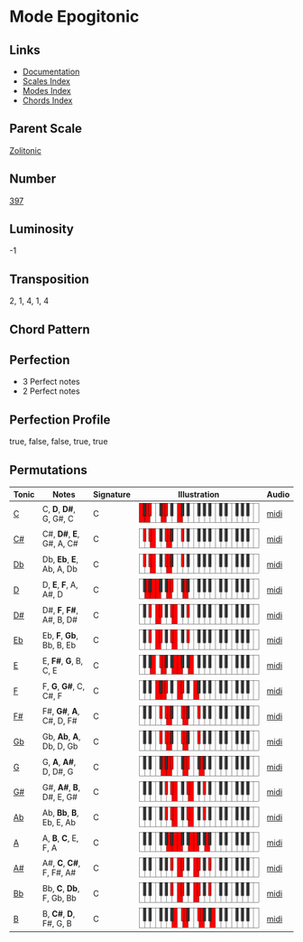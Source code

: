 # Mode Epogitonic

## Links

- [Documentation](README.md)
- [Scales Index](Scales.md)
- [Modes Index](Modes.md)
- [Chords Index](Chords.md)

## Parent Scale

[Zolitonic](ScaleZolitonic.md)

## Number

[397](https://ianring.com/musictheory/scales/397)

## Luminosity

-1

## Transposition

2, 1, 4, 1, 4

## Chord Pattern



## Perfection

- 3 Perfect notes
- 2 Perfect notes

## Perfection Profile

true, false, false, true, true

## Permutations

| Tonic | Notes | Signature | Illustration | Audio |
|-------|-------|-----------|--------------|-------|
| [C](ModeCNaturalEpogitonic.md) | C, **D**, **D#**, G, G#, C | C | ![CNaturalEpogitonic](ModeCNaturalEpogitonic.png) | [midi](https://github.com/edipermadi/music/blob/main/docs/ModeCNaturalEpogitonic.mid?raw=true) |
| [C#](ModeCSharpEpogitonic.md) | C#, **D#**, **E**, G#, A, C# | C | ![CSharpEpogitonic](ModeCSharpEpogitonic.png) | [midi](https://github.com/edipermadi/music/blob/main/docs/ModeCSharpEpogitonic.mid?raw=true) |
| [Db](ModeDFlatEpogitonic.md) | Db, **Eb**, **E**, Ab, A, Db | C | ![DFlatEpogitonic](ModeDFlatEpogitonic.png) | [midi](https://github.com/edipermadi/music/blob/main/docs/ModeDFlatEpogitonic.mid?raw=true) |
| [D](ModeDNaturalEpogitonic.md) | D, **E**, **F**, A, A#, D | C | ![DNaturalEpogitonic](ModeDNaturalEpogitonic.png) | [midi](https://github.com/edipermadi/music/blob/main/docs/ModeDNaturalEpogitonic.mid?raw=true) |
| [D#](ModeDSharpEpogitonic.md) | D#, **F**, **F#**, A#, B, D# | C | ![DSharpEpogitonic](ModeDSharpEpogitonic.png) | [midi](https://github.com/edipermadi/music/blob/main/docs/ModeDSharpEpogitonic.mid?raw=true) |
| [Eb](ModeEFlatEpogitonic.md) | Eb, **F**, **Gb**, Bb, B, Eb | C | ![EFlatEpogitonic](ModeEFlatEpogitonic.png) | [midi](https://github.com/edipermadi/music/blob/main/docs/ModeEFlatEpogitonic.mid?raw=true) |
| [E](ModeENaturalEpogitonic.md) | E, **F#**, **G**, B, C, E | C | ![ENaturalEpogitonic](ModeENaturalEpogitonic.png) | [midi](https://github.com/edipermadi/music/blob/main/docs/ModeENaturalEpogitonic.mid?raw=true) |
| [F](ModeFNaturalEpogitonic.md) | F, **G**, **G#**, C, C#, F | C | ![FNaturalEpogitonic](ModeFNaturalEpogitonic.png) | [midi](https://github.com/edipermadi/music/blob/main/docs/ModeFNaturalEpogitonic.mid?raw=true) |
| [F#](ModeFSharpEpogitonic.md) | F#, **G#**, **A**, C#, D, F# | C | ![FSharpEpogitonic](ModeFSharpEpogitonic.png) | [midi](https://github.com/edipermadi/music/blob/main/docs/ModeFSharpEpogitonic.mid?raw=true) |
| [Gb](ModeGFlatEpogitonic.md) | Gb, **Ab**, **A**, Db, D, Gb | C | ![GFlatEpogitonic](ModeGFlatEpogitonic.png) | [midi](https://github.com/edipermadi/music/blob/main/docs/ModeGFlatEpogitonic.mid?raw=true) |
| [G](ModeGNaturalEpogitonic.md) | G, **A**, **A#**, D, D#, G | C | ![GNaturalEpogitonic](ModeGNaturalEpogitonic.png) | [midi](https://github.com/edipermadi/music/blob/main/docs/ModeGNaturalEpogitonic.mid?raw=true) |
| [G#](ModeGSharpEpogitonic.md) | G#, **A#**, **B**, D#, E, G# | C | ![GSharpEpogitonic](ModeGSharpEpogitonic.png) | [midi](https://github.com/edipermadi/music/blob/main/docs/ModeGSharpEpogitonic.mid?raw=true) |
| [Ab](ModeAFlatEpogitonic.md) | Ab, **Bb**, **B**, Eb, E, Ab | C | ![AFlatEpogitonic](ModeAFlatEpogitonic.png) | [midi](https://github.com/edipermadi/music/blob/main/docs/ModeAFlatEpogitonic.mid?raw=true) |
| [A](ModeANaturalEpogitonic.md) | A, **B**, **C**, E, F, A | C | ![ANaturalEpogitonic](ModeANaturalEpogitonic.png) | [midi](https://github.com/edipermadi/music/blob/main/docs/ModeANaturalEpogitonic.mid?raw=true) |
| [A#](ModeASharpEpogitonic.md) | A#, **C**, **C#**, F, F#, A# | C | ![ASharpEpogitonic](ModeASharpEpogitonic.png) | [midi](https://github.com/edipermadi/music/blob/main/docs/ModeASharpEpogitonic.mid?raw=true) |
| [Bb](ModeBFlatEpogitonic.md) | Bb, **C**, **Db**, F, Gb, Bb | C | ![BFlatEpogitonic](ModeBFlatEpogitonic.png) | [midi](https://github.com/edipermadi/music/blob/main/docs/ModeBFlatEpogitonic.mid?raw=true) |
| [B](ModeBNaturalEpogitonic.md) | B, **C#**, **D**, F#, G, B | C | ![BNaturalEpogitonic](ModeBNaturalEpogitonic.png) | [midi](https://github.com/edipermadi/music/blob/main/docs/ModeBNaturalEpogitonic.mid?raw=true) |
